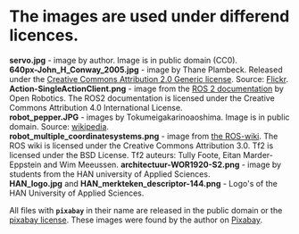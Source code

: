 # The images are used under differend licences. 

**servo.jpg** - image by author. Image is in public domain (CC0).  
**640px-John_H_Conway_2005.jpg** - image by Thane Plambeck. Released under the [Creative Commons Attribution 2.0 Generic license](https://creativecommons.org/licenses/by/2.0/deed.en). Source: [Flickr](https://www.flickr.com/photos/thane/20366806/).  
**Action-SingleActionClient.png** - image from the [ROS 2 documentation](https://docs.ros.org/en/foxy/Tutorials/Understanding-ROS2-Actions.html) by Open Robotics. The ROS2 documentation is licensed under the Creative Commons Attribution 4.0 International License.  
**robot_pepper.JPG** - images by Tokumeigakarinoaoshima. Image is in public domain. Source: [wikipedia](https://commons.wikimedia.org/wiki/File:SoftBank_pepper.JPG).  
**robot_multiple_coordinatesystems.png** - image from [the ROS-wiki](https://wiki.ros.org/tf2). The ROS wiki is licensed under the Creative Commons Attribution 3.0. Tf2 is licensed under the BSD License. Tf2 auteurs: Tully Foote, Eitan Marder-Eppstein and Wim Meeussen.
**architectuur-WOR1920-S2.png** - image by students from the HAN university of Applied Sciences.  
**HAN_logo.jpg** and **HAN_merkteken_descriptor-144.png** - Logo's of the HAN University of Applied Sciences.


All files with **`pixabay`** in their name are released in the public domain or the [pixabay license](https://pixabay.com/service/license/). These images were found by the author on [Pixabay](https://pixabay.com). 



